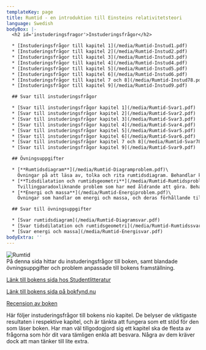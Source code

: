 ```yaml
---
templateKey: page
title: Rumtid - en introduktion till Einsteins relativitetsteori
language: Swedish
bodyBox: |-
  <h2 id='instuderingsfragor'>Instuderingsfrågor</h2>

  * [Instuderingsfrågor till kapitel 1](/media/Rumtid-Instud1.pdf)
  * [Instuderingsfrågor till kapitel 2](/media/Rumtid-Instud2.pdf)
  * [Instuderingsfrågor till kapitel 3](/media/Rumtid-Instud3.pdf)
  * [Instuderingsfrågor till kapitel 4](/media/Rumtid-Instud4.pdf)
  * [Instuderingsfrågor till kapitel 5](/media/Rumtid-Instud5.pdf)
  * [Instuderingsfrågor till kapitel 6](/media/Rumtid-Instud6.pdf)
  * [Instuderingsfrågor till kapitel 7 och 8](/media/Rumtid-Instud78.pdf)
  * [Instuderingsfrågor till kapitel 9](/media/Rumtid-Instud9.pdf)

  ## Svar till instuderingsfrågor

  * [Svar till instuderingsfrågor kapitel 1](/media/Rumtid-Svar1.pdf)
  * [Svar till instuderingsfrågor kapitel 2](/media/Rumtid-Svar2.pdf)
  * [Svar till instuderingsfrågor kapitel 3](/media/Rumtid-Svar3.pdf)
  * [Svar till instuderingsfrågor kapitel 4](/media/Rumtid-Svar4.pdf)
  * [Svar till instuderingsfrågor kapitel 5](/media/Rumtid-Svar5.pdf)
  * [Svar till instuderingsfrågor kapitel 6](/media/Rumtid-Svar6.pdf)
  * [Svar till instuderingsfrågor kapitel 7 och 8](/media/Rumtid-Svar78.pdf)
  * [Svar till instuderingsfrågor kapitel 9](/media/Rumtid-Svar9.pdf)

  ## Övningsuppgifter

  * [**Rumtidsdiagram**](/media/Rumtid-Diagramproblem.pdf)\
    Övningar på att läsa av, tolka och rita rumtidsdiagram. Behandlar kapitel 1 till 5.
  * [**Tidsdilatation och rumtidsgeometri**](/media/Rumtid-Rumtidsproblem.pdf)\
    Tvillingparadoxliknande problem som har med åldrande att göra. Behandlar kapitel 1 till 5.
  * [**Energi och massa**](/media/Rumtid-Energiproblem.pdf)\
    Övningar som handlar om energi och massa, och deras förhållande till världsvektorn. Behandlar kapitel 1 till 6.

  ## Svar till övningsuppgifter

  * [Svar rumtidsdiagram](/media/Rumtid-Diagramsvar.pdf)
  * [Svar tidsdilatation och rumtidsgeometri](/media/Rumtid-Rumtidssvar.pdf)
  * [Svar energi och massa](/media/Rumtid-Energisvar.pdf)
bodyExtra: ''
---
```

<div class='omslag'><img src='/media/Rumtid-Omslag.jpg' alt='Rumtid'/></div>
På denna sida hittar du instuderingsfrågor till boken, samt blandade övningsuppgifter och problem anpassade till bokens framställning.

[Länk till bokens sida hos Studentlitteratur](https://www.studentlitteratur.se/#32472-01)

[Länk till bokens sida på bokfynd.nu](http://www.bokfynd.nu/9144001231.html)

[Recension av boken](media/Rumtid-RecensionBorg.pdf)

Här följer instuderingsfrågor till bokens nio kapitel. De belyser de viktigaste resultaten i respektive kapitel, och är tänkta att fungera som ett stöd för den som läser boken. Har man väl tillgodogjord sig ett kapitel ska de flesta av frågorna som hör dit vara tämligen enkla att besvara. Några av dem kräver dock att man tänker till lite extra.

